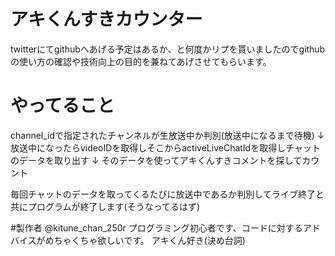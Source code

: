 # アキくんすきカウンター
twitterにてgithubへあげる予定はあるか、と何度かリプを貰いましたのでgithubの使い方の確認や技術向上の目的を兼ねてあげさせてもらいます。

# やってること
channel_idで指定されたチャンネルが生放送中か判別(放送中になるまで待機)
	↓
放送中になったらvideoIDを取得しそこからactiveLiveChatIdを取得しチャットのデータを取り出す
	↓
そのデータを使ってアキくんすきコメントを探してカウント


毎回チャットのデータを取ってくるたびに放送中であるか判別してライブ終了と共にプログラムが終了します(そうなってるはず)

#製作者
@kitune_chan_250r 
プログラミング初心者です、コードに対するアドバイスがめちゃくちゃ欲しいです。
アキくん好き(決め台詞)

